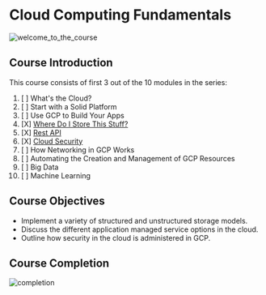 # Cloud Computing Fundamentals

![welcome_to_the_course](https://media.discordapp.net/attachments/984655726406402088/985002470692515870/unknown.png?width=1246&height=701)

## Course Introduction

This course consists of first 3 out of the 10 modules in the series:

1. [ ] What's the Cloud?
2. [ ] Start with a Solid Platform
3. [ ] Use GCP to Build Your Apps
4. [X] [Where Do I Store This Stuff?]()
5. [X] [Rest API]()
6. [X] [Cloud Security]()
7. [ ] How Networking in GCP Works
8. [ ] Automating the Creation and Management of GCP Resources
9. [ ] Big Data
10. [ ] Machine Learning

## Course Objectives

* Implement a variety of structured and unstructured storage models.
* Discuss the different application managed service options in the cloud.
* Outline how security in the cloud is administered in GCP.

## Course Completion

![completion](https://media.discordapp.net/attachments/984655726406402088/985141276649340958/unknown.png?width=1249&height=700)